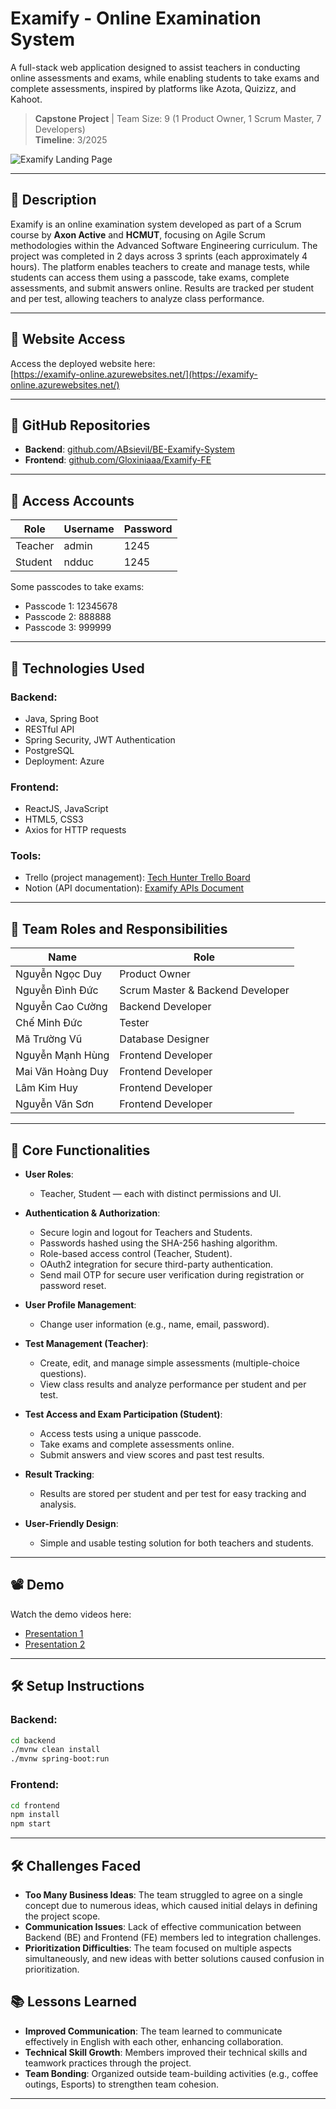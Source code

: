 # Examify - Online Examination System

A full-stack web application designed to assist teachers in conducting online assessments and exams, while enabling students to take exams and complete assessments, inspired by platforms like Azota, Quizizz, and Kahoot.

> **Capstone Project** | Team Size: 9 (1 Product Owner, 1 Scrum Master, 7 Developers)  
> **Timeline**: 3/2025

![Examify Landing Page](https://github.com/user-attachments/assets/b9684a0d-8606-4709-9455-09b9f6a55c9c)

---

## 📌 Description

Examify is an online examination system developed as part of a Scrum course by **Axon Active** and **HCMUT**, focusing on Agile Scrum methodologies within the Advanced Software Engineering curriculum. The project was completed in 2 days across 3 sprints (each approximately 4 hours). The platform enables teachers to create and manage tests, while students can access them using a passcode, take exams, complete assessments, and submit answers online. Results are tracked per student and per test, allowing teachers to analyze class performance.

---

## 📶 Website Access

Access the deployed website here:  
[https://examify-online.azurewebsites.net/](https://examify-online.azurewebsites.net/)

---

## 📂 GitHub Repositories

- **Backend**: [github.com/ABsievil/BE-Examify-System](https://github.com/ABsievil/BE_Examify-System)  
- **Frontend**: [github.com/Gloxiniaaa/Examify-FE](https://github.com/Gloxiniaaa/Examify-FE)

---
## 🧪 Access Accounts

| Role    | Username | Password   |
|---------|----------|------------|
| Teacher | admin    | 1245       |
| Student | ndduc    | 1245       |

Some passcodes to take exams:  
- Passcode 1: 12345678 
- Passcode 2: 888888
- Passcode 3: 999999

---

## 🚀 Technologies Used

### Backend:
- Java, Spring Boot
- RESTful API
- Spring Security, JWT Authentication
- PostgreSQL
- Deployment: Azure

### Frontend:
- ReactJS, JavaScript
- HTML5, CSS3
- Axios for HTTP requests

### Tools:
- Trello (project management): [Tech Hunter Trello Board](https://trello.com/b/iAkqhwDt/tech-hunter)
- Notion (API documentation): [Examify APIs Document](https://www.notion.so/API-Doc-Examify-1be5fd4cfa478035acfde2bfed6518fd?pvs=4)

---

## 👥 Team Roles and Responsibilities

| Name              | Role               |
|-------------------|--------------------|
| Nguyễn Ngọc Duy   | Product Owner      |
| Nguyễn Đình Đức   | Scrum Master & Backend Developer |
| Nguyễn Cao Cường  | Backend Developer  |
| Chế Minh Đức      | Tester             |
| Mã Trường Vũ      | Database Designer  |
| Nguyễn Mạnh Hùng  | Frontend Developer |
| Mai Văn Hoàng Duy | Frontend Developer |
| Lâm Kim Huy       | Frontend Developer |
| Nguyễn Văn Sơn    | Frontend Developer |

---

## 🧹 Core Functionalities

- **User Roles**:
  - Teacher, Student — each with distinct permissions and UI.

- **Authentication & Authorization**:
  - Secure login and logout for Teachers and Students.
  - Passwords hashed using the SHA-256 hashing algorithm.
  - Role-based access control (Teacher, Student).
  - OAuth2 integration for secure third-party authentication.
  - Send mail OTP for secure user verification during registration or password reset.
  
- **User Profile Management**:
  - Change user information (e.g., name, email, password).

- **Test Management (Teacher)**:
  - Create, edit, and manage simple assessments (multiple-choice questions).
  - View class results and analyze performance per student and per test.

- **Test Access and Exam Participation (Student)**:
  - Access tests using a unique passcode.
  - Take exams and complete assessments online.
  - Submit answers and view scores and past test results.

- **Result Tracking**:
  - Results are stored per student and per test for easy tracking and analysis.

- **User-Friendly Design**:
  - Simple and usable testing solution for both teachers and students.

---

## 📽️ Demo

Watch the demo videos here:  
- [Presentation 1](https://youtu.be/JVZiYtB-YWg)  
- [Presentation 2](https://youtu.be/d8ybREd4UaA)

---

## 🛠️ Setup Instructions

### Backend:
```bash
cd backend
./mvnw clean install
./mvnw spring-boot:run
```

### Frontend:
```bash
cd frontend
npm install
npm start
```

---

## 🛠️ Challenges Faced

- **Too Many Business Ideas**: The team struggled to agree on a single concept due to numerous ideas, which caused initial delays in defining the project scope.
- **Communication Issues**: Lack of effective communication between Backend (BE) and Frontend (FE) members led to integration challenges.
- **Prioritization Difficulties**: The team focused on multiple aspects simultaneously, and new ideas with better solutions caused confusion in prioritization.

## 📚 Lessons Learned

- **Improved Communication**: The team learned to communicate effectively in English with each other, enhancing collaboration.
- **Technical Skill Growth**: Members improved their technical skills and teamwork practices through the project.
- **Team Bonding**: Organized outside team-building activities (e.g., coffee outings, Esports) to strengthen team cohesion.

---
